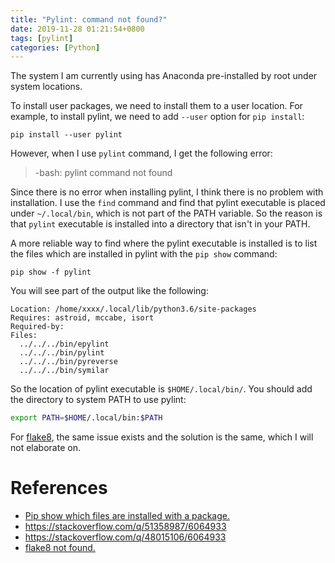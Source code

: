 ```yaml
---
title: "Pylint: command not found?"
date: 2019-11-28 01:21:54+0800
tags: [pylint]
categories: [Python]
---
```


The system I am currently using has Anaconda pre-installed by root under system
locations.

<!--more-->

To install user packages, we need to install them to a user location. For
example, to install pylint, we need to add `--user` option for `pip install`:

```
pip install --user pylint
```

However, when I use `pylint` command, I get the following error:

> -bash: pylint command not found

Since there is no error when installing pylint, I think there is no problem
with installation. I use the `find` command and find that pylint executable is
placed under `~/.local/bin`, which is not part of the PATH variable.
So the reason is that `pylint` executable is installed into a directory that
isn't in your PATH.

A more reliable way to find where the pylint executable is installed is to list
the files which are installed in pylint with the `pip show` command:

```
pip show -f pylint
```

You will see part of the output like the following:

```
Location: /home/xxxx/.local/lib/python3.6/site-packages
Requires: astroid, mccabe, isort
Required-by:
Files:
  ../../../bin/epylint
  ../../../bin/pylint
  ../../../bin/pyreverse
  ../../../bin/symilar
```

So the location of pylint executable is `$HOME/.local/bin/`. You should add the
directory to system PATH to use pylint:

```bash
export PATH=$HOME/.local/bin:$PATH
```

For [flake8](https://github.com/PyCQA/flake8), the same issue exists and the solution is the same, which I
will not elaborate on.

# References

+ [Pip show which files are installed with a package.](https://pip.pypa.io/en/stable/reference/pip_show/)
+ https://stackoverflow.com/q/51358987/6064933
+ https://stackoverflow.com/q/48015106/6064933
+ [flake8 not found.](https://stackoverflow.com/questions/45956359/zsh-command-not-found-flake8-but-flake8-is-installed)

